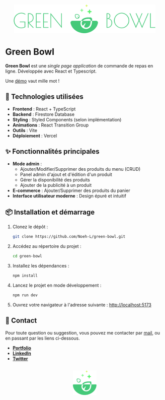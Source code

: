 <p align="center">
  <img src="./public/assets/gb-logo-large.png" alt="Green Bowl Logo" width="450" />
</p>

# Green Bowl

**Green Bowl** est une _single page application_ de commande de repas en ligne. Développée avec React et Typescript.

Une [démo](https://green-bowl-4oqscgfgc-noehs-projects.vercel.app/) vaut mille mot !

## 🚀 Technologies utilisées

- **Frontend** : React + TypeScript
- **Backend** : Firestore Database
- **Styling** : Styled Components (selon implémentation)
- **Animations** : React Transition Group
- **Outils** : Vite
- **Déploiement** : Vercel

## ✨ Fonctionnalités principales

- **Mode admin** :
  - Ajouter/Modifier/Supprimer des produits du menu (CRUD)
  - Panel admin d'ajout et d'édition d'un produit
  - Gérer la disponibilité des produits
  - Ajouter de la publicité à un produit
- **E-commerce** : Ajouter/Supprimer des produits du panier
- **Interface utilisateur moderne** : Design épuré et intuitif

## 📦 Installation et démarrage

1. Clonez le dépôt :
   ```bash
   git clone https://github.com/Noeh-L/green-bowl.git
   ```
2. Accédez au répertoire du projet :
   ```bash
   cd green-bowl
   ```
3. Installez les dépendances :
   ```bash
   npm install
   ```
4. Lancez le projet en mode développement :
   ```bash
   npm run dev
   ```
5. Ouvrez votre navigateur à l'adresse suivante : [http://localhost:5173](http://localhost:5173)

## 📧 Contact

Pour toute question ou suggestion, vous pouvez me contacter par [mail](mailto:contact@noehledra.fr), ou en passant par les liens ci-dessous.

- **[Portfolio](https://www.noehledra.fr)**
- **[LinkedIn](https://www.linkedin.com/in/noeh-ledra-052179151)**
- **[Twitter](https://x.com/nano_dev0)**

##

<p align="center">
  <img src="./public/assets/gb-logo.png" alt="Green Bowl Logo" width="75" />
</p>
